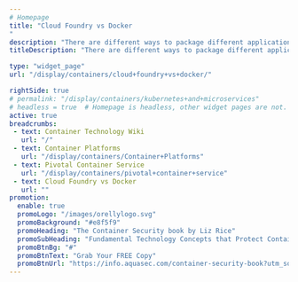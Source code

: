```yaml
---
# Homepage
title: "Cloud Foundry vs Docker
"
description: "There are different ways to package different applications to deploy and run them in the cloud. Developers can choose in-between Cloud Foundry and Docker. The two models have certain similarities but, there are also significant differences. This page gather resources about the differences between Cloud Foundry and Docker."
titleDescription: "There are different ways to package different applications to deploy and run them in the cloud. Developers can choose in-between Cloud Foundry and Docker. The two models have certain similarities but, there are also significant differences. This page gather resources about the differences between Cloud Foundry and Docker." 

type: "widget_page"
url: "/display/containers/cloud+foundry+vs+docker/" 

rightSide: true 
# permalink: "/display/containers/kubernetes+and+microservices"
# headless = true  # Homepage is headless, other widget pages are not.
active: true
breadcrumbs:
 - text: Container Technology Wiki
   url: "/"
 - text: Container Platforms
   url: "/display/containers/Container+Platforms"
 - text: Pivotal Container Service
   url: "/display/containers/pivotal+container+service"
 - text: Cloud Foundry vs Docker
   url: ""
promotion:
  enable: true
  promoLogo: "/images/orellylogo.svg"
  promoBackground: "#e8f5f9"
  promoHeading: "The Container Security book by Liz Rice"
  promoSubHeading: "Fundamental Technology Concepts that Protect Containerized Applications"
  promoBtnBg: "#"
  promoBtnText: "Grab Your FREE Copy"
  promoBtnUrl: "https://info.aquasec.com/container-security-book?utm_source=wiki"
---
```


